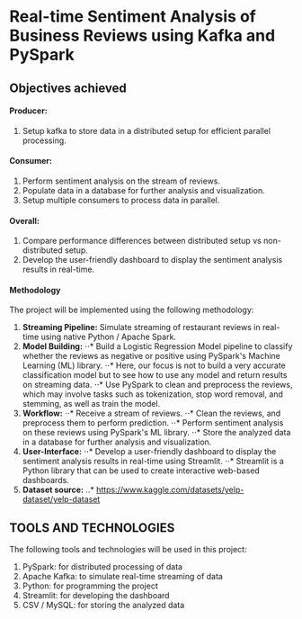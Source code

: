 # Real-time Sentiment Analysis of Business Reviews using Kafka and PySpark

## Objectives achieved

#### Producer:

1. Setup kafka to store data in a distributed setup for efficient parallel processing.

#### Consumer:

1. Perform sentiment analysis on the stream of reviews.
2. Populate data in a database for further analysis and visualization.
3. Setup multiple consumers to process data in parallel. 

#### Overall:

1. Compare performance differences between distributed setup vs non-distributed setup.
2. Develop the user-friendly dashboard to display the sentiment analysis results in real-time.

#### Methodology

The project will be implemented using the following methodology:
1. **Streaming Pipeline:** Simulate streaming of restaurant reviews in real-time using native Python / Apache Spark.
2. **Model Building:**
⋅⋅* Build a Logistic Regression Model pipeline to classify whether the reviews as negative or positive using PySpark's Machine Learning (ML) library.
⋅⋅* Here, our focus is not to build a very accurate classification model but to see how to use any model and return results on streaming data.
⋅⋅* Use PySpark to clean and preprocess the reviews, which may involve tasks such as tokenization, stop word removal, and stemming, as well as train the model.
3. **Workflow:**
⋅⋅* Receive a stream of reviews.
⋅⋅* Clean the reviews, and preprocess them to perform prediction.
⋅⋅* Perform sentiment analysis on these reviews using PySpark's ML library.
⋅⋅* Store the analyzed data in a database for further analysis and visualization.
4. **User-Interface:**
⋅⋅* Develop a user-friendly dashboard to display the sentiment analysis results in real-time using Streamlit.
⋅⋅* Streamlit is a Python library that can be used to create interactive web-based dashboards.
5. **Dataset source:**
..* https://www.kaggle.com/datasets/yelp-dataset/yelp-dataset


## TOOLS AND TECHNOLOGIES

The following tools and technologies will be used in this project:

1. PySpark: for distributed processing of data
2. Apache Kafka: to simulate real-time streaming of data
3. Python: for programming the project
4. Streamlit: for developing the dashboard
5. CSV / MySQL: for storing the analyzed data
